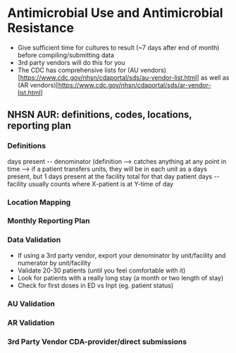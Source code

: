 # Antimicrobial Use and Antimicrobial Resistance 

- Give sufficient time for cultures to result (~7 days after end of month) before compiling/submitting data
- 3rd party vendors will do this for you
- The CDC has comprehensive lists for (AU vendors)[https://www.cdc.gov/nhsn/cdaportal/sds/au-vendor-list.html] as well as (AR vendors)[https://www.cdc.gov/nhsn/cdaportal/sds/ar-vendor-list.html]


## NHSN AUR: definitions, codes, locations, reporting plan

### Definitions
days present -- denominator (definition 
--> catches anything at any point in time
--> if a patient transfers units, they will be in each unit as a days present, but 1 days present at the facility total for that day
patient days -- facility usually counts where X-patient is at Y-time of day

### Location Mapping

### Monthly Reporting Plan

### Data Validation
- If using a 3rd party vendor, export your denominator by unit/facility and numerator by unit/facility
- Validate 20-30 patients (until you feel comfortable with it)
- Look for patients with a really long stay (a month or two length of stay)
- Check for first doses in ED vs Inpt (eg. patient status)

### AU Validation 

### AR Validation

### 3rd Party Vendor CDA-provider/direct submissions
